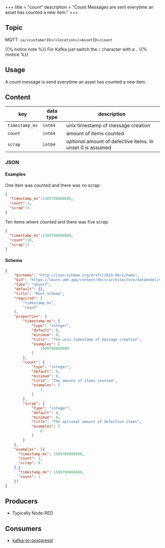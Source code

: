 +++
title = "count"
description = "Count Messages are sent everytime an asset has counted a new item."
+++

## Topic

MQTT: ``ia/<customerID>/<location>/<AssetID>/count``

{{% notice note %}}
For Kafka just switch the `/` character with a `.`
{{% /notice %}}

## Usage

A count message is send everytime an asset has counted a new item.

## Content

| key            | data type | description                                                 |
|----------------|-----------|-------------------------------------------------------------|
| `timestamp_ms` | `int64`   | unix timestamp of message creation                          |
| `count`        | `int64`   | amount of items counted                                     |
| `scrap`        | `int64`   | *optional* amount of defective items. In unset 0 is assumed |


### JSON

#### Examples

One item was counted and there was no scrap:
```json
{
  "timestamp_ms":1589788888888,
  "count":1,
  "scrap":0
}
```

Ten items where counted and there was five scrap:
```json
{
  "timestamp_ms":1589788888888,
  "count":10,
  "scrap":5
}
```

#### Schema

```json
{
    "$schema": "http://json-schema.org/draft/2019-09/schema",
    "$id": "https://learn.umh.app/content/docs/architecture/datamodel/messages/count.json",
    "type": "object",
    "default": {},
    "title": "Root Schema",
    "required": [
        "timestamp_ms",
        "count"
    ],
    "properties": {
        "timestamp_ms": {
            "type": "integer",
            "default": 0,
            "minimum": 0,
            "title": "The unix timestamp of message creation",
            "examples": [
                1589788888888
            ]
        },
        "count": {
            "type": "integer",
            "default": 0,
            "minimum": 0,
            "title": "The amount of items counted",
            "examples": [
                1
            ]
        },
        "scrap": {
            "type": "integer",
            "default": 0,
            "minimum": 0,
            "title": "The optional amount of defective items",
            "examples": [
                0
            ]
        }
    },
    "examples": [{
      "timestamp_ms": 1589788888888,
      "count": 1,
      "scrap": 0
    },{
      "timestamp_ms": 1589788888888,
      "count": 1
    }]
}
```

## Producers

- Typically Node-RED

## Consumers

- [kafka-to-postgresql](/docs/core/kafka-to-postgresql)
